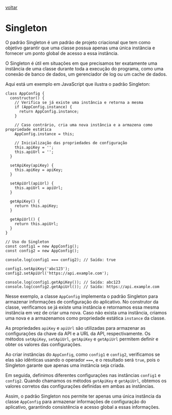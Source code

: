 [voltar](/README.md)

# Singleton

O padrão Singleton é um padrão de projeto criacional que tem como objetivo garantir que uma classe possua apenas uma única instância e fornecer um ponto global de acesso a essa instância.

O Singleton é útil em situações em que precisamos ter exatamente uma instância de uma classe durante toda a execução do programa, como uma conexão de banco de dados, um gerenciador de log ou um cache de dados.

Aqui está um exemplo em JavaScript que ilustra o padrão Singleton:

```JS
class AppConfig {
  constructor() {
    // Verifica se já existe uma instância e retorna a mesma
    if (AppConfig.instance) {
      return AppConfig.instance;
    }

    // Caso contrário, cria uma nova instância e a armazena como propriedade estática
    AppConfig.instance = this;

    // Inicialização das propriedades de configuração
    this.apiKey = '';
    this.apiUrl = '';
  }

  setApiKey(apiKey) {
    this.apiKey = apiKey;
  }

  setApiUrl(apiUrl) {
    this.apiUrl = apiUrl;
  }

  getApiKey() {
    return this.apiKey;
  }

  getApiUrl() {
    return this.apiUrl;
  }
}

// Uso do Singleton
const config1 = new AppConfig();
const config2 = new AppConfig();

console.log(config1 === config2); // Saída: true

config1.setApiKey('abc123');
config2.setApiUrl('https://api.example.com');

console.log(config1.getApiKey()); // Saída: abc123
console.log(config2.getApiUrl()); // Saída: https://api.example.com

```

Nesse exemplo, a classe `AppConfig` implementa o padrão Singleton para armazenar informações de configuração do aplicativo. No construtor da classe, verificamos se já existe uma instância e retornamos essa mesma instância em vez de criar uma nova. Caso não exista uma instância, criamos uma nova e a armazenamos como propriedade estática `instance` da classe.

As propriedades `apiKey` e `apiUrl` são utilizadas para armazenar as configurações da chave da API e a URL da API, respectivamente. Os métodos `setApiKey`, `setApiUrl`, `getApiKey` e `getApiUrl` permitem definir e obter os valores das configurações.

Ao criar instâncias do `AppConfig`, como `config1` e `config2`, verificamos se elas são idênticas usando o operador `===`, e o resultado será `true`, pois o Singleton garante que apenas uma instância seja criada.

Em seguida, definimos diferentes configurações nas instâncias `config1` e `config2`. Quando chamamos os métodos `getApiKey` e `getApiUrl`, obtemos os valores corretos das configurações definidas em ambas as instâncias.

Assim, o padrão Singleton nos permite ter apenas uma única instância da classe `AppConfig` para armazenar informações de configuração do aplicativo, garantindo consistência e acesso global a essas informações.
